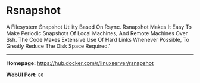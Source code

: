# Rsnapshot

A Filesystem Snapshot Utility Based On Rsync. Rsnapshot Makes It Easy To Make Periodic Snapshots Of Local Machines, And Remote Machines Over Ssh. The Code Makes Extensive Use Of Hard Links Whenever Possible, To Greatly Reduce The Disk Space Required.'

---

**Homepage:** https://hub.docker.com/r/linuxserver/rsnapshot

**WebUI Port:** `80`